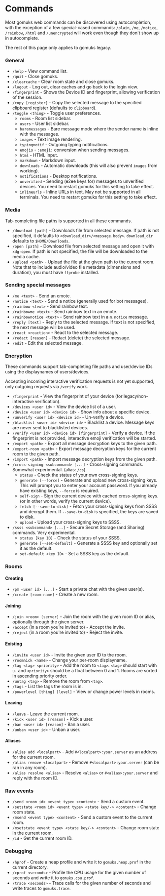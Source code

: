 # Commands
Most gomuks web commands can be discovered using autocompletion, with the
exception of a few special-cased commands: `/plain`, `/me`, `/notice`,
`/rainbow`, `/html` and `/unencrypted` will work even though they don't show
up in autocomplete.

The rest of this page only applies to gomuks legacy.

### General
* `/help` - View command list.
* `/quit` - Close gomuks.
* `/clearcache` - Clear room state and close gomuks.
* `/logout` - Log out, clear caches and go back to the login view.
* `/fingerprint` - Shows the Device ID and fingerprint, allowing verification of
  the session.
* `/copy [register]` - Copy the selected message to the specified clipboard
  register (defaults to `clipboard`).
* `/toggle <thing>` - Toggle user preferences.
  * `rooms` - Room list sidebar.
  * `users` - User list sidebar.
  * `baremessages` - Bare message mode where the sender name is inline with the
    messages.
  * `images` - Text image rendering.
  * `typingnotif` - Outgoing typing notifications.
  * `emojis` - `:emoji:` conversion when sending messages.
  * `html` - HTML input.
  * `markdown` - Markdown input.
  * `downloads` - Automatic downloads (this will also prevent `images` from
    working).
  * `notifications` - Desktop notifications.
  * `unverified` - Sending (e2ee keys for) messages to unverified devices.
    You need to restart gomuks for this setting to take effect.
  * `inlineurls` - Inline URLs in text. May not be supported in all terminals.
    You need to restart gomuks for this setting to take effect.

### Media
Tab-completing file paths is supported in all these commands.

* `/download [path]` - Downloads file from selected message. If path is not
  specified, it defaults to `<download_dir>/<message.body>`. `download_dir`
  defaults to `$HOME/Downloads`.
* `/open [path]` - Download file from selected message and open it with
  `xdg-open`. If path is not specified, the file will be downloaded to the
  media cache.
* `/upload <path>` - Upload the file at the given path to the current room.
  Note that to include audio/video file metadata (dimensions and duration),
  you must have `ffprobe` installed.

### Sending special messages
* `/me <text>` - Send an emote.
* `/notice <text>` - Send a notice (generally used for bot messages).
* `/rainbow <text>` - Send rainbow text.
* `/rainbowme <text>` - Send rainbow text in an emote.
* `/rainbownotice <text>` - Send rainbow text in a `m.notice` message.
* `/reply [text]` - Reply to the selected message. If text is not specified,
  the next message will be used.
* `/react <reaction>` - React to the selected message.
* `/redact [reason]` - Redact (delete) the selected message.
* `/edit` - Edit the selected message.

### Encryption
These commands support tab-completing file paths and user/device IDs using the
displaynames of users/devices.

Accepting incoming interactive verification requests is not yet supported, only
outgoing requests via `/verify` work.

* `/fingerprint` - View the fingerprint of your device
  (for legacy/non-interactive verification).
* `/devices <user id>` - View the device list of a user.
* `/device <user id> <device id>` - Show info about a specific device.
* `/unverify <user id> <device id>` - Un-verify a device.
* `/blacklist <user id> <device id>` - Blacklist a device. Message keys are
  never sent to blacklisted devices.
* `/verify <user id> <device id> [fingerprint]` - Verify a device. If the
  fingerprint is not provided, interactive emoji verification will be started.
* `/export <path>` - Export all message decryption keys to the given path.
* `/export-room <path>` - Export message decryption keys for the current room
  to the given path.
* `/import <path>` - Import message decryption keys from the given path.
* `/cross-signing <subcommand> [...]` - Cross-signing commands. Somewhat experimental. (alias: `/cs`).
  * `status` - Check the status of your own cross-signing keys.
  * `generate [--force]` - Generate and upload new cross-signing keys.
     This will prompt you to enter your account password.
     If you already have existing keys, `--force` is required.
  * `self-sign` - Sign the current device with cached cross-signing keys.
    (or in other words, verify the current device).
  * `fetch [--save-to-disk]` - Fetch your cross-signing keys from SSSS and
    decrypt them. If `--save-to-disk` is specified, the keys are saved to disk.
  * `upload` - Upload your cross-signing keys to SSSS.
* `/ssss <subcommand> [...]` - Secure Secret Storage (and Sharing) commands. Very experimental.
  * `status [key ID]` - Check the status of your SSSS.
  * `generate [--set-default]` - Generate a SSSS key and optionally set it as the default.
  * `set-default <key ID>` - Set a SSSS key as the default.

### Rooms
#### Creating
* `/pm <user id> [...]` - Start a private chat with the given user(s).
* `/create [room name]` - Create a new room.
#### Joining
* `/join <room> [server]` - Join the room with the given room ID or alias,
  optionally through the given server.
* `/accept` (in a room you're invited to) - Accept the invite.
* `/reject` (in a room you're invited to) - Reject the invite.
#### Existing
* `/invite <user id>` - Invite the given user ID to the room.
* `/roomnick <name>` - Change your per-room displayname.
* `/tag <tag> <priority>` - Add the room to `<tag>`. `<tag>` should start with
  `u.` and `<priority>` should be a float between 0 and 1. Rooms are sorted in
  ascending priority order.
* `/untag <tag>` - Remove the room from `<tag>`.
* `/tags` - List the tags the room is in.
* `/powerlevel [thing] [level]` - View or change power levels in rooms.
#### Leaving
* `/leave` - Leave the current room.
* `/kick <user id> [reason]` - Kick a user.
* `/ban <user id> [reason]` - Ban a user.
* `/unban <user id>` - Unban a user.

#### Aliases
* `/alias add <localpart>` - Add `#<localpart>:your.server` as an address for
  the current room.
* `/alias remove <localpart>` - Remove `#<localpart>:your.server` (can be ran
  in any room).
* `/alias resolve <alias>` - Resolve `<alias>` or `#<alias>:your.server` and
  reply with the room ID.

### Raw events
* `/send <room id> <event type> <content>` - Send a custom event.
* `/setstate <room id> <event type> <state key/-> <content>` - Change room state.
* `/msend <event type> <content>` - Send a custom event to the current room.
* `/msetstate <event type> <state key/-> <content>` - Change room state in the
  current room.
* `/id` - Get the current room ID.

### Debugging
* `/hprof` - Create a heap profile and write it to `gomuks.heap.prof` in the
  current directory.
* `/cprof <seconds>` - Profile the CPU usage for the given number of seconds
  and write it to `gomuks.cpu.prof`.
* `/trace <seconds>` - Trace calls for the given number of seconds and write
  traces to `gomuks.trace`.
